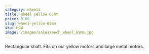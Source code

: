 ```yaml
---
category: wheels
title: Wheel yellow 65mm
price: 3.00
slug: wheel-yellow-65mm
sku: HGW
image: /images/sales/mech_wheel_65mm.jpg
---
```

Rectangular shaft. Fits on our yellow motors and large metal motors.
